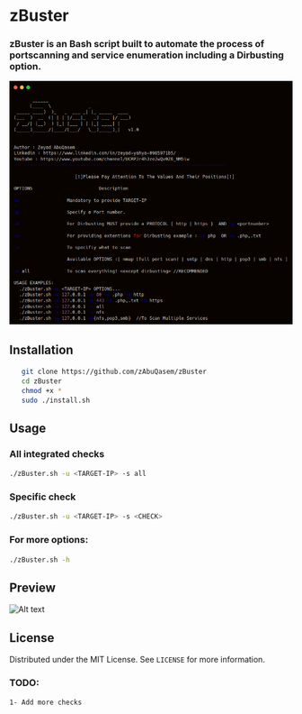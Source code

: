 

# zBuster

### zBuster is an Bash script built to automate the process of portscanning and service enumeration including a Dirbusting option.
![Alt text](https://github.com/zAbuQasem/zBuster/blob/main/Screenshots/zbuster2021.png)

## Installation
```sh
   git clone https://github.com/zAbuQasem/zBuster
   cd zBuster
   chmod +x *
   sudo ./install.sh
   ```
<!-- USAGE EXAMPLES -->
## Usage
### All integrated checks
```sh
./zBuster.sh -u <TARGET-IP> -s all
```
### Specific check
```sh
./zBuster.sh -u <TARGET-IP> -s <CHECK>
```
### For more options:
```sh
./zBuster.sh -h
```
## Preview
![Alt text]()
  
## License

Distributed under the MIT License. See `LICENSE` for more information.

### TODO:
```sh
1- Add more checks
